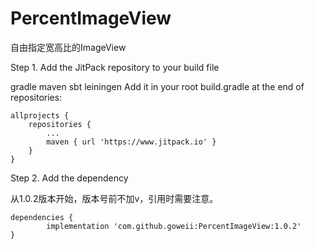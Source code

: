 # PercentImageView
自由指定宽高比的ImageView

Step 1. Add the JitPack repository to your build file

gradle
maven
sbt
leiningen
Add it in your root build.gradle at the end of repositories:

	allprojects {
		repositories {
			...
			maven { url 'https://www.jitpack.io' }
		}
	}
Step 2. Add the dependency

  从1.0.2版本开始，版本号前不加v，引用时需要注意。

	dependencies {
	        implementation 'com.github.goweii:PercentImageView:1.0.2'
	}
